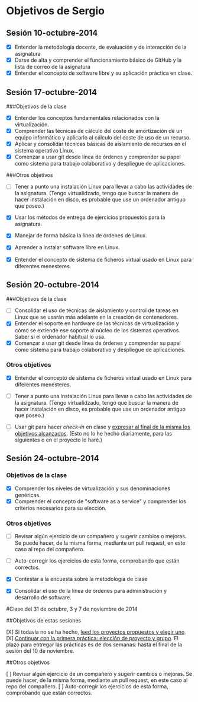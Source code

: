 Objetivos de Sergio
====================


## Sesión 10-octubre-2014

- [X] Entender la metodología docente, de evaluación y de interacción de la asignatura
- [X] Darse de alta y comprender el funcionamiento básico de GitHub y la lista de correo de la asignatura
- [X] Entender el concepto de software libre y su aplicación práctica en clase.

## Sesión 17-octubre-2014

###Objetivos de la clase

- [X] Entender los conceptos fundamentales relacionados con la virtualización.
- [X] Comprender las técnicas de cálculo del coste de amortización de un equipo informático y aplicarlo al cálculo del coste de uso de un recurso.
- [X] Aplicar y consolidar técnicas básicas de aislamiento de recursos en el sistema operativo Linux.
- [X] Comenzar a usar git desde línea de órdenes y comprender su papel como sistema para trabajo colaborativo y despliegue de aplicaciones.

###Otros objetivos

- [ ] Tener a punto una instalación Linux para llevar a cabo las actividades de la asignatura. (Tengo virtualidzado, tengo que buscar la manera de hacer instalación en disco, es probable que use un ordenador antiguo que poseo.)
- [X] Usar los métodos de entrega de ejercicios propuestos para la asignatura. 
- [X] Manejar de forma básica la línea de órdenes de Linux.
- [X] Aprender a instalar software libre en Linux. 
- [X] Entender el concepto de sistema de ficheros virtual usado en Linux para diferentes menesteres.


## Sesión 20-octubre-2014

###Objetivos de la clase


- [ ] Consolidar el uso de técnicas de aislamiento y control de tareas en Linux que se usarán más adelante en la creación de contenedores.
- [X] Entender el soporte en hardware de las técnicas de virtualización y cómo se extiende ese soporte al núcleo de los sistemas operativos. Saber si el ordenador habitual lo usa.
- [X] Comenzar a usar git desde línea de órdenes y comprender su papel como sistema para trabajo colaborativo y despliegue de aplicaciones.

### Otros objetivos

- [X] Entender el concepto de sistema de ficheros virtual usado en Linux para diferentes menesteres.
- [ ] Tener a punto una instalación Linux para llevar a cabo las actividades de la asignatura. (Tengo virtualidzado, tengo que buscar la manera de hacer instalación en disco, es probable que use un ordenador antiguo que poseo.)
- [ ] Usar git para hacer *check-in* en clase y [expresar al final de la misma los objetivos alcanzados](Cumpliendo_Objetivos.md). (Esto no lo he hecho diariamente, para las siguientes o en el proyecto lo haré.)


## Sesión 24-octubre-2014

### Objetivos de la clase

- [X] Comprender los niveles de virtualización y sus denominaciones genéricas.
- [X] Comprender el concepto de "software as a service" y comprender los criterios necesarios para su elección.

### Otros objetivos

- [ ] Revisar algún ejercicio de un compañero y sugerir cambios o mejoras. Se puede hacer, de la misma forma, mediante un pull request, en este caso al repo del compañero.
- [ ] Auto-corregir los ejercicios de esta forma, comprobando que están correctos.
- [X] Contestar a la encuesta sobre la metodología de clase
- [X] Consolidar el uso de la línea de órdenes para administración y desarrollo de software.


#Clase del 31 de octubre, 3 y 7 de noviembre de 2014

##Objetivos de estas sesiones

[X] Si todavía no se ha hecho, [leed los proyectos propuestos y elegir uno](../proyectos_propuestos.md). 
[X] [Continuar con la primera práctica: elección de proyecto y grupo](http://jj.github.io/CC/documentos/practicas/1.Infraestructura). El plazo para entregar las prácticas es de dos semanas: hasta el final de la sesión del 10 de noviembre. 

##Otros objetivos

[ ] Revisar algún ejercicio de un compañero y sugerir cambios o mejoras. Se puede hacer, de la misma forma, mediante un pull request, en este caso al repo del compañero.
[ ] Auto-corregir los ejercicios de esta forma, comprobando que están correctos.
